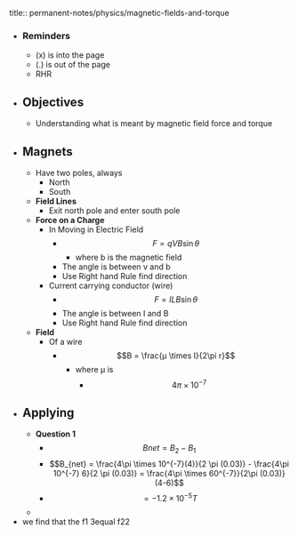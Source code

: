 title:: permanent-notes/physics/magnetic-fields-and-torque

- ### Reminders
	- (x)  is into the page
	- (.) is out of the page
	- RHR
- ## Objectives
	- Understanding what is meant by magnetic field force and torque
- ## Magnets
	- Have two poles, always
		- North
		- South
	- **Field Lines**
		- Exit north pole and enter south pole
	- **Force on a Charge**
		- In Moving in Electric Field
			- $$F = qVB\sin{\theta}$$
				- where b is the magnetic field
			- The angle is between v and b
			- Use Right hand Rule find direction
		- Current carrying conductor (wire)
			- $$F = ILB \sin{\theta}$$
			- The angle is between I and B
			- Use Right hand Rule find direction
	- **Field**
		- Of a wire
			- $$B = \frac{µ \times I}{2\pi r}$$
				- where  µ is
					- $$4\pi \times 10^{-7}$$
- ## Applying
	- **Question 1**
		- $$Bnet = B_2 - B_1$$
		- $$B_{net} = \frac{4\pi \times 10^{-7}(4)}{2 \pi (0.03)} - \frac{4\pi 10^{-7} 6}{2 \pi (0.03)} = \frac{4\pi \times 60^{-7}}{2\pi (0.03)}(4-6)$$
		- $$= -1.2 \times 10^{-5} T$$
	-
- we  find that the f1 3equal f22